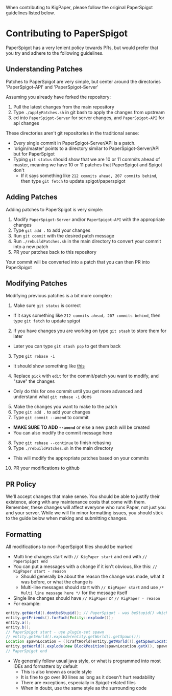 When contributing to KigPaper, please follow the original PaperSpigot guidelines listed below.

# Contributing to PaperSpigot
PaperSpigot has a very lenient policy towards PRs, but would prefer that you try and adhere to the following guidelines.

## Understanding Patches
Patches to PaperSpigot are very simple, but center around the directories 'PaperSpigot-API' and 'PaperSpigot-Server'

Assuming you already have forked the repository:

1. Pull the latest changes from the main repository
2. Type `./applyPatches.sh` in git bash to apply the changes from upstream
3. cd into `PaperSpigot-Server` for server changes, and `PaperSpigot-API` for api changes

These directories aren't git repositories in the traditional sense:

- Every single commit in PaperSpigot-Server/API is a patch. 
- 'origin/master' points to a directory similar to PaperSpigot-Server/API but for PaperSpigot
- Typing `git status` should show that we are 10 or 11 commits ahead of master, meaning we have 10 or 11 patches that PaperSpigot and Spigot don't
  - If it says something like `212 commits ahead, 207 commits behind`, then type `git fetch` to update spigot/paperspigot

## Adding Patches
Adding patches to PaperSpigot is very simple:

1) Modify `PaperSpigot-Server` and/or `PaperSpigot-API` with the appropriate changes
2) Type `git add .` to add your changes
3) Run `git commit` with the desired patch message
4) Run `./rebuildPatches.sh` in the main directory to convert your commit into a new patch
5) PR your patches back to this repository

Your commit will be converted into a patch that you can then PR into PaperSpigot

## Modifying Patches
Modifying previous patches is a bit more complex:

1. Make sure `git status` is correct
  - If it says something like `212 commits ahead, 207 commits behind`, then type `git fetch` to update spigot
2. If you have changes you are working on type `git stash` to store them for later
  - Later you can type `git stash pop` to get them back
3. Type `git rebase -i`
  - It should show something like [this](https://gist.github.com/Zbob750/e6bb220d3b734933c320)
4. Replace `pick` with `edit` for the commit/patch you want to modify, and "save" the changes
  - Only do this for one commit until you get more advanced and understand what `git rebase -i` does
5. Make the changes you want to make to the patch
6. Type `git add .` to add your changes
7. Type `git commit --amend` to commit
  - **MAKE SURE TO ADD `--amend`** or else a new patch will be created
  - You can also modify the commit message here
8. Type `git rebase --continue` to finish rebasing
9. Type `./rebuildPatches.sh` in the main directory
  - This will modify the appropriate patches based on your commits
10. PR your modifications to github

## PR Policy
We'll accept changes that make sense. You should be able to justify their existence, along with any maintenance costs that come with them. Remember, these changes will affect everyone who runs Paper, not just you and your server.
While we will fix minor formatting issues, you should stick to the guide below when making and submitting changes.

## Formatting
All modifications to non-PaperSpigot files should be marked
- Multi line changes start with `// KigPaper start` and end with `// PaperSpigot end`
- You can put a messages with a change if it isn't obvious, like this: `// KigPaper start - reason`
  - Should generally be about the reason the change was made, what it was before, or what the change is
  - Multi-line messages should start with `// KigPaper start` and use `/* Multi line message here */` for the message itself
- Single line changes should have `// KigPaper` or `// KigPaper - reason`
- For example:
````java
entity.getWorld().dontbeStupid(); // PaperSpigot - was beStupid() which is bad
entity.getFriends().forEach(Entity::explode());
entity.a();
entity.b();
// PaperSpigot start - use plugin-set spawn
// entity.getWorld().explode(entity.getWorld().getSpawn());
Location spawnLocation = ((CraftWorld)entity.getWorld()).getSpawnLocation();
entity.getWorld().explode(new BlockPosition(spawnLocation.getX(), spawnLocation.getY(), spawnLocation.getZ()));
// PaperSpigot end
````
- We generally follow usual java style, or what is programmed into most IDEs and formatters by default
  - This is also known as oracle style
  - It is fine to go over 80 lines as long as it doesn't hurt readability
  - There are exceptions, especially in Spigot-related files
  - When in doubt, use the same style as the surrounding code
